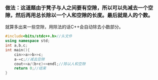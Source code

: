 ### 做法：这道题由于凳子与人之间要有空隙，所以可以先减去一个空隙，然后再用总长除以一个人和空隙的长度。最后就是人的个数。
就算多出来一些空隙，用除法的话C++会自动除去小数部分。
```cpp
#include<bits/stdc++.h>//头文件
using namespace std;
int a,b,c;
int main(){
    cin>>a>>b>>c;
    a-=c;//减去空隙
    cout<<a/(b+c)<<endl;//除以人和空隙
    return 0;//结束
}
```